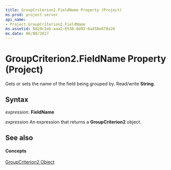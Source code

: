 ```yaml
---
title: GroupCriterion2.FieldName Property (Project)
ms.prod: project-server
api_name:
- Project.GroupCriterion2.FieldName
ms.assetid: 6828c1eb-aaa2-6538-0d92-6a458e678a20
ms.date: 06/08/2017
---
```



# GroupCriterion2.FieldName Property (Project)

Gets or sets the name of the field being grouped by. Read/write  **String**.


## Syntax

 _expression_. **FieldName**

 _expression_ An expression that returns a **GroupCriterion2** object.


## See also


#### Concepts


[GroupCriterion2 Object](groupcriterion2-object-project.md)

